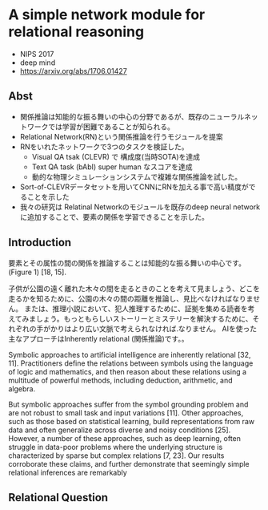 # A simple network module for relational reasoning
- NIPS 2017
- deep mind
- https://arxiv.org/abs/1706.01427

## Abst
- 関係推論は知能的な振る舞いの中心の分野であるが、既存のニューラルネットワークでは学習が困難であることが知られる。
- Relational Network(RN)という関係推論を行うモジュールを提案
- RNをいれたネットワークで3つのタスクを検証した。
  - Visual QA tsak (CLEVR) で 構成度(当時SOTA)を達成
  - Text QA task (bAbI) super human なスコアを達成
  - 動的な物理シミュレーションシステムで複雑な関係推論を試した。　　
- Sort-of-CLEVRデータセットを用いてCNNにRNを加える事で高い精度がでることを示した
- 我々の研究は Relatinal Networkのモジュールを既存のdeep neural networkに追加することで、要素の関係を学習できることを示した。

## Introduction 

要素とその属性の間の関係を推論することは知能的な振る舞いの中心です。(Figure 1) [18, 15].

子供が公園の遠く離れた木々の間を走るときのことを考えて見ましょう、どこを走るかを知るために、公園の木々の間の距離を推論し、見比べなければなりません。
または、推理小説において、犯人推理するために、証拠を集める読者を考えてみましょう。もっともらしいストーリーとミステリーを解決するために、それぞれの手がかりはより広い文脈で考えられなければ.なりません。
AIを使った主なアプローチはInherently relational (関係推論)です。。

Symbolic approaches to artificial intelligence are inherently relational [32, 11]. 
Practitioners define the relations between symbols using the language of logic and mathematics, 
and then reason about these relations using a multitude of powerful methods, including deduction, arithmetic, and algebra.

But symbolic approaches suffer from the symbol grounding problem and are not robust to small
task and input variations [11]. Other approaches, such as those based on statistical learning, build
representations from raw data and often generalize across diverse and noisy conditions [25]. However,
a number of these approaches, such as deep learning, often struggle in data-poor problems where the
underlying structure is characterized by sparse but complex relations [7, 23]. Our results corroborate
these claims, and further demonstrate that seemingly simple relational inferences are remarkably


## Relational Question

